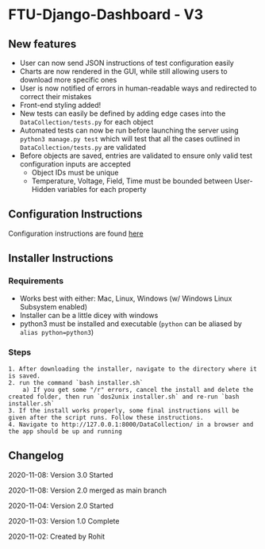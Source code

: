 # FTU-Django-Dashboard - V3
## New features
- User can now send JSON instructions of test configuration easily
- Charts are now rendered in the GUI, while still allowing users to download more specific ones
- User is now notified of errors in human-readable ways and redirected to correct their mistakes
- Front-end styling added!
- New tests can easily be defined by adding edge cases into the `DataCollection/tests.py` for each object
- Automated tests can now be run before launching the server using `python3 manage.py test` which will test that all the cases outlined in `DataCollection/tests.py` are validated
- Before objects are saved, entries are validated to ensure only valid test configuration inputs are accepted
	- Object IDs must be unique
	- Temperature, Voltage, Field, Time must be bounded between User-Hidden variables for each property

## Configuration Instructions
Configuration instructions are found [here](https://www.youtube.com/watch?v=tXPInUTOc4o&ab_channel=FTUReliability)

## Installer Instructions

### Requirements
- Works best with either: Mac, Linux, Windows (w/ Windows Linux Subsystem enabled)
- Installer can be a little dicey with windows
- python3 must be installed and executable (`python` can be aliased by `alias python=python3`)

### Steps
	1. After downloading the installer, navigate to the directory where it is saved.
	2. run the command `bash installer.sh`
		a) If you get some "/r" errors, cancel the install and delete the created folder, then run `dos2unix installer.sh` and re-run `bash installer.sh`
	3. If the install works properly, some final instructions will be given after the script runs. Follow these instructions.
	4. Navigate to http://127.0.0.1:8000/DataCollection/ in a browser and the app should be up and running

## Changelog
2020-11-08: Version 3.0 Started

2020-11-08: Version 2.0 merged as main branch

2020-11-04: Version 2.0 Started

2020-11-03: Version 1.0 Complete

2020-11-02: Created by Rohit
